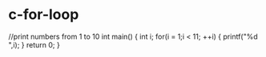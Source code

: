 # c-for-loop
//print numbers from 1 to 10
int main()
{
int i;
for(i = 1;i < 11; ++i)
{
printf("%d ",i);
}
return 0;
}
